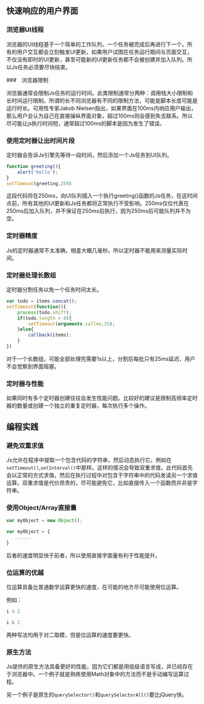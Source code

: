 ## 快速响应的用户界面

### 浏览器UI线程

浏览器的UI线程基于一个简单的工作队列，一个任务被完成后再进行下一个。所有的用户交互都会立刻触发UI更新，如果用户试图在任务运行期间与页面交互，不仅没有即时的UI更新，甚至可能新的UI更新任务都不会被创建并加入队列。所以Js任务必须要尽快结束。

###　浏览器限制

浏览器通常会限制Js任务的运行时间。此类限制通常分两种：调用栈大小限制和长时间运行限制。所谓的长不同浏览器有不同的限制方法，可能是脚本长度可能是运行时长。可用性专家Jakob Nielsen指出，如果界面在100ms内响应用户输出，那么用户会认为自己在直接操纵界面对象，超过100ms则会感到失去联系。所以尽可能让js执行时间短，通常超过100ms的脚本是因为发生了错误。

### 使用定时器让出时间片段

定时器会告诉Js引擎先等待一段时间，然后添加一个Js任务到UI队列。

```js
function greeting(){
	alert('hello');
}
setTimeout(greeting,250)
```

这段代码将在250ms，向UI队列插入一个执行greeting()函数的Js任务，在这时间点前，所有其他的UI更新和Js任务都将正常执行不受影响。250ms仅仅代表在250ms后加入队列，并不保证在250ms后执行，因为250ms后可能队列并不为空。

### 定时器精度

Js的定时器通常不太准确，相差大概几毫秒。所以定时器不能用来测量实际时间。

### 定时器处理长数组

定时器分割任务以免一个任务时间太长。

```js
var todo = items.concat();
setTimeout(function(){
	process(todo.shift);
	if(todo.length > 0){
		setTimeout(arguments.callee,25);
	}else{
		callback(items);
	}
})
```

对于一个长数组，可能全部处理完需要1s以上，分割后每批只有25ms延迟，用户不会觉察到界面阻塞。

### 定时器与性能

如果同时有多个定时器创建往往会发生性能问题。比较好的建议是限制高频率定时器的数量或创建一个独立的重复定时器，每次执行多个操作。

## 编程实践

### 避免双重求值

Js允许在程序中提取一个包含代码的字符串，然后动态执行它。例如在`setTimeout()`,`setInterval()`中那样。这样的情况会导致双重求值，此代码首先会以正常的方式求值，然后在执行过程中对包含于字符串中的代码发请另一个求值运算。双重求值是代价昂贵的，尽可能避免它，比如直接传入一个函数而并非是字符串。

### 使用Object/Array直接量

```js
var myObject = new Object();
```

```js
var myObject = {
   ......
}
```

后者的速度明显快于前者，所以使用直接字面量有利于性能提升。

### 位运算的优越

位运算具备比普通数学运算更快的速度，在可能的地方尽可能使用位运算。

例如：

```js
i % 2
```

```js
i & 2
```

两种写法均用于对二取模，但是位运算的速度要更快。

### 原生方法

Js提供的原生方法具备更好的性能，因为它们都是用低级语言写成，并已经存在于浏览器中。一个例子就是熟练使用Math对象中的方法而不是手动编写运算过程。

另一个例子是原生的`querySelector()`和`querySelectorAll()`要比jQuery快。